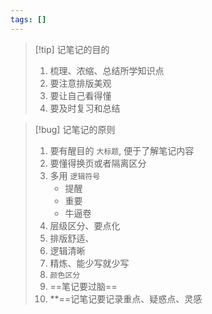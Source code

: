 ```yaml
---
tags: []
---
```

> [!tip] 记笔记的目的
> 1. 梳理、浓缩、总结所学知识点
> 2. 要注意排版美观
> 3. 要让自己看得懂
> 4. 要及时复习和总结

> [!bug] 记笔记的原则
> 1. 要有醒目的 `大标题`, 便于了解笔记内容
> 2. 要懂得换页或者隔离区分
> 3. 多用 `逻辑符号`
>     - 提醒
>     - 重要
>     - 牛逼卷
> 4. 层级区分、要点化
> 5. 排版舒适、
> 6. 逻辑清晰
> 7. 精炼、能少写就少写
> 8. `颜色区分`
> 9. ==笔记要过脑==
> 10. **==记笔记要记录重点、疑惑点、灵感

